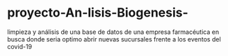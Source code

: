 # proyecto-An-lisis-Biogenesis-
limpieza y análisis  de una base de datos de una empresa farmacéutica en busca donde seria optimo abrir nuevas sucursales frente a los eventos del covid-19

